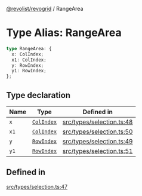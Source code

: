 [@revolist/revogrid](README.md) / RangeArea

# Type Alias: RangeArea

```ts
type RangeArea: {
  x: ColIndex;
  x1: ColIndex;
  y: RowIndex;
  y1: RowIndex;
};
```

## Type declaration

| Name | Type | Defined in |
| ------ | ------ | ------ |
| `x` | [`ColIndex`](TypeAlias.ColIndex.md) | [src/types/selection.ts:48](https://github.com/revolist/revogrid/blob/4748dc40d552fad7de1d972fe2fbcf7386e67858/src/types/selection.ts#L48) |
| `x1` | [`ColIndex`](TypeAlias.ColIndex.md) | [src/types/selection.ts:50](https://github.com/revolist/revogrid/blob/4748dc40d552fad7de1d972fe2fbcf7386e67858/src/types/selection.ts#L50) |
| `y` | [`RowIndex`](TypeAlias.RowIndex.md) | [src/types/selection.ts:49](https://github.com/revolist/revogrid/blob/4748dc40d552fad7de1d972fe2fbcf7386e67858/src/types/selection.ts#L49) |
| `y1` | [`RowIndex`](TypeAlias.RowIndex.md) | [src/types/selection.ts:51](https://github.com/revolist/revogrid/blob/4748dc40d552fad7de1d972fe2fbcf7386e67858/src/types/selection.ts#L51) |

## Defined in

[src/types/selection.ts:47](https://github.com/revolist/revogrid/blob/4748dc40d552fad7de1d972fe2fbcf7386e67858/src/types/selection.ts#L47)
